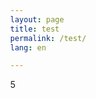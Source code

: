 ```yaml
---
layout: page
title: test
permalink: /test/
lang: en

---
```

5
<!DOCTYPE html>
<html>
<head>
    <meta charset='utf-8'>
    <meta http-equiv='X-UA-Compatible' content='IE=edge'>
    <title>GeoAR.js demo</title>
    <script src='https://aframe.io/releases/0.9.2/aframe.min.js'></script>
    <script src="https://raw.githack.com/jeromeetienne/AR.js/master/aframe/build/aframe-ar.min.js"></script>
    <script src="https://raw.githack.com/donmccurdy/aframe-extras/master/dist/aframe-extras.loaders.min.js"></script>
    <script>
        THREEx.ArToolkitContext.baseURL = 'https://raw.githack.com/jeromeetienne/ar.js/master/three.js/'
    </script>
</head>

<body style='margin: 0; overflow: hidden;'>
    <a-scene
        vr-mode-ui="enabled: false"
		embedded
        arjs='sourceType: webcam; sourceWidth:1280; sourceHeight:960; displayWidth: 1280; displayHeight: 960; debugUIEnabled: false;'>
        <a-entity gps-entity-place="latitude: 50.075633; longitude: 14.497709;" gltf-model="./magnemite/scene.gltf" rotation="0 180 0" animation-mixer scale="0.15 0.15 0.15"/>
        <a-camera gps-camera rotation-reader></a-camera>
	</a-scene>
</body>
